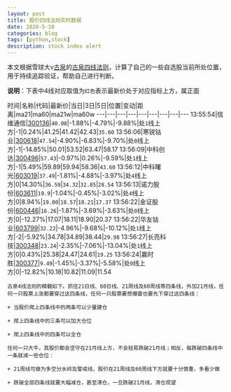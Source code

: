 ```yaml
---
layout: post
title: 股价四线法则实时数据
date: 2020-5-10
categories: blog
tags: [python,stock]
description: stock index alert
---
```



本文根据雪球大v[古泉](https://xueqiu.com/u/7148646888)的[古泉四线法则](https://xueqiu.com/7148646888/130498192)，计算了自己的一些自选股当前所处位置，用于持续追踪验证，帮助自己进行判断。

**说明**：下表中4线对应取值为`红色`表示最新价处于对应指标上方，属正面

时间|名称|代码|最新价|当日|3日|5日|位置|变动|距离|ma21|ma60|ma21w|ma60w
---|---|---|---|---|---|---|---|---
13:55:54|信维通信|[300136](https://xueqiu.com/S/SZ300136)|`40.08`|-1.88%|-4.79%|-9.88%|处`1`线上方|-1|0.24%|41.25|41.42|42.43|`35.60`
13:56:06|寒锐钴业|[300618](https://xueqiu.com/S/SZ300618)|`47.54`|-4.90%|-6.83%|-9.70%|处`0`线上方|-1|-14.85%|50.01|53.52|63.47|58.17
13:56:09|中科创达|[300496](https://xueqiu.com/S/SZ300496)|`57.43`|-0.97%|0.26%|-9.59%|处`1`线上方|-1|5.49%|59.89|59.94|58.36|`43.60`
13:56:12|中科曙光|[603019](https://xueqiu.com/S/SH603019)|`37.49`|-1.81%|-4.88%|-3.97%|处`4`线上方|0|14.30%|`36.59`|`34.32`|`32.85`|`28.54`
13:56:13|诺力股份|[603611](https://xueqiu.com/S/SH603611)|`19.9`|-1.04%|-0.45%|-3.02%|处`4`线上方|0|8.94%|`19.00`|`18.57`|`18.21`|`17.37`
13:56:22|金证股份|[600446](https://xueqiu.com/S/SH600446)|`16.26`|-1.87%|-3.69%|-3.63%|处`0`线上方|0|-12.27%|17.07|18.11|18.90|20.37
13:56:22|华友钴业|[603799](https://xueqiu.com/S/SH603799)|`32.22`|-4.96%|-9.68%|-10.12%|处`1`线上方|-2|-5.92%|34.78|34.89|38.44|`29.98`
13:56:27|长亮科技|[300348](https://xueqiu.com/S/SZ300348)|`23.24`|-2.35%|-7.06%|-13.04%|处`1`线上方|0|0.43%|25.38|24.47|24.61|`19.25`
13:56:24|赢时胜|[300377](https://xueqiu.com/S/SZ300377)|`9.49`|-1.45%|-3.37%|-5.58%|处`0`线上方|0|-12.82%|10.18|10.82|11.09|11.54

```
古泉4线法则的精髓如下。抓住21日线、60日线、21周线及60周线等四条线，外加21月线，任何一只股票上涨都要穿过这四条线，任何一只股票要想爆雷也要先下穿过这四条线：

+ 当股价爬上四条线中的两条可以少量建仓

+ 爬上四条线中的三条可以加大仓位

+ 爬上四条线中的四条可以全仓

任何一只大牛，其股价都会坚守在21月线上方，不会轻易跌破21月线；相反，每跌破四条线中一条就减一些仓位：

+ 21周线可做为多空分水岭及警戒线，股价在21周线及60周线下方就要十分慎重，多看少做

+ 跌破全部四条线就要大幅减仓，甚至清仓，一旦跌破21月线，清仓观望
```